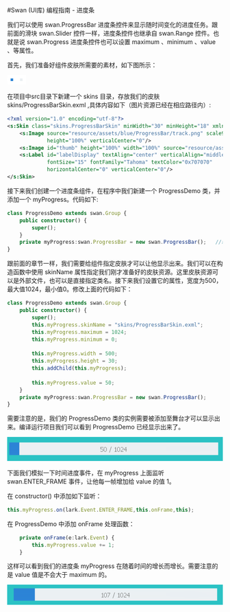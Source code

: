 #Swan (UI库) 编程指南 - 进度条

我们可以使用 swan.ProgressBar 进度条控件来显示随时间变化的进度任务。跟前面的滑块 swan.Slider 控件一样，进度条控件也继承自 swan.Range 控件。也就是说 swan.Progress 进度条控件也可以设置 maximum 、minimum 、value 、等属性。

首先，我们准备好组件皮肤所需要的素材，如下图所示：

![](image/7-8-progressbar-skin.png)

在项目中src目录下新建一个 skins 目录，存放我们的皮肤 skins/ProgressBarSkin.exml ,具体内容如下（图片资源已经在相应路径内）:

``` XML
<?xml version="1.0" encoding="utf-8"?>
<s:Skin class="skins.ProgressBarSkin" minWidth="30" minHeight="18" xmlns:s="http://ns.egret.com/swan">
	<s:Image source="resource/assets/blue/ProgressBar/track.png" scale9Grid="1,1,4,4" width="100%"
			 height="100%" verticalCenter="0"/>
	<s:Image id="thumb" height="100%" width="100%" source="resource/assets/blue/ProgressBar/thumb.png"/>
	<s:Label id="labelDisplay" textAlign="center" verticalAlign="middle"
			 fontSize="15" fontFamily="Tahoma" textColor="0x707070"
			 horizontalCenter="0" verticalCenter="0"/>
</s:Skin>
```

接下来我们创建一个进度条组件，在程序中我们新建一个 ProgressDemo 类，并添加一个 myProgress。代码如下:

``` TypeScript
class ProgressDemo extends swan.Group {
    public constructor() {
        super();
    }
    private myProgress:swan.ProgressBar = new swan.ProgressBar();   //新建一个进度条控件
}
```

跟前面的章节一样，我们需要给组件指定皮肤才可以让他显示出来。我们可以在构造函数中使用 skinName 属性指定我们刚才准备好的皮肤资源。这里皮肤资源可以是外部文件，也可以是直接指定类名。接下来我们设置它的属性，宽度为500，最大值1024，最小值0。修改上面的代码如下：

``` TypeScript
class ProgressDemo extends swan.Group {
    public constructor() {
        super();
        this.myProgress.skinName = "skins/ProgressBarSkin.exml";        //定义外部皮肤文件
        this.myProgress.maximum = 1024;                                 //设置进度条的最大值
        this.myProgress.minimum = 0;                                    //设置进度条的最小值

        this.myProgress.width = 500;                                    //设置进度条的宽度                  
        this.myProgress.height = 30;
        this.addChild(this.myProgress);

        this.myProgress.value = 50;                                     //设置进度条的初始值
    }
    private myProgress:swan.ProgressBar = new swan.ProgressBar();
}
```

需要注意的是，我们的 ProgressDemo 类的实例需要被添加至舞台才可以显示出来。编译运行项目我们可以看到 ProgressDemo 已经显示出来了。

![](image/7-8-progressbar-1.png)

下面我们模拟一下时间进度事件，在 myProgress 上面监听 swan.ENTER_FRAME 事件，让他每一帧增加给 value 的值 1。

在 constructor() 中添加如下监听：

``` TypeScript
this.myProgress.on(lark.Event.ENTER_FRAME,this.onFrame,this);
```

在 ProgressDemo 中添加 onFrame 处理函数：

``` TypeScript
    private onFrame(e:lark.Event) {
        this.myProgress.value += 1;
    }
```

这样可以看到我们的进度条 myProgress 在随着时间的增长而增长。需要注意的是 value 值是不会大于 maximum 的。

![](image/7-8-progressbar-2.png)

